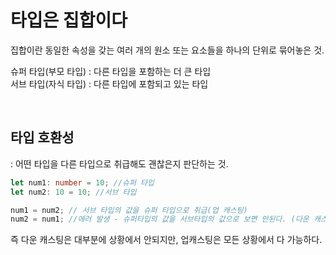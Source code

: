 # 타입은 집합이다

집합이란 동일한 속성을 갖는 여러 개의 원소 또는 요소들을 하나의 단위로 묶어놓은 것.

슈퍼 타입(부모 타입) : 다른 타입을 포함하는 더 큰 타입  
서브 타입(자식 타입) : 다른 타입에 포함되고 있는 타입

<br>

## 타입 호환성

: 어떤 타입을 다른 타입으로 취급해도 괜찮은지 판단하는 것.

```ts
let num1: number = 10; //슈퍼 타입
let num2: 10 = 10; //서브 타입

num1 = num2; // 서브 타입의 값을 슈퍼 타입으로 취급(업 캐스팅)
num2 = num1; //에러 발생 - 슈퍼타입의 값을 서브타입의 값으로 보면 안된다. (다운 캐스팅)
```

즉 다운 캐스팅은 대부분에 상황에서 안되지만, 업캐스팅은 모든 상황에서 다 가능하다.
